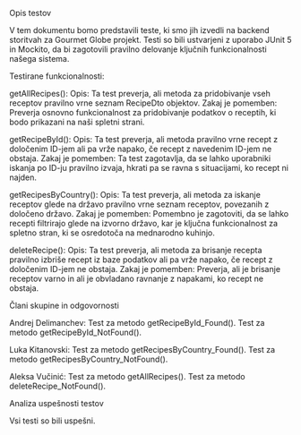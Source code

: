 Opis testov

V tem dokumentu bomo predstavili teste, ki smo jih izvedli na backend storitvah za Gourmet Globe projekt. Testi so bili ustvarjeni z uporabo JUnit 5 in Mockito, da bi zagotovili pravilno delovanje ključnih funkcionalnosti našega sistema.

Testirane funkcionalnosti:

getAllRecipes():
Opis: Ta test preverja, ali metoda za pridobivanje vseh receptov pravilno vrne seznam RecipeDto objektov.
Zakaj je pomemben: Preverja osnovno funkcionalnost za pridobivanje podatkov o receptih, ki bodo prikazani na naši spletni strani.

getRecipeById():
Opis: Ta test preverja, ali metoda pravilno vrne recept z določenim ID-jem ali pa vrže napako, če recept z navedenim ID-jem ne obstaja.
Zakaj je pomemben: Ta test zagotavlja, da se lahko uporabniki iskanja po ID-ju pravilno izvaja, hkrati pa se ravna s situacijami, ko recept ni najden.

getRecipesByCountry():
Opis: Ta test preverja, ali metoda za iskanje receptov glede na državo pravilno vrne seznam receptov, povezanih z določeno državo.
Zakaj je pomemben: Pomembno je zagotoviti, da se lahko recepti filtrirajo glede na izvorno državo, kar je ključna funkcionalnost za spletno stran, ki se osredotoča na mednarodno kuhinjo.

deleteRecipe():
Opis: Ta test preverja, ali metoda za brisanje recepta pravilno izbriše recept iz baze podatkov ali pa vrže napako, če recept z določenim ID-jem ne obstaja.
Zakaj je pomemben: Preverja, ali je brisanje receptov varno in ali je obvladano ravnanje z napakami, ko recept ne obstaja.

Člani skupine in odgovornosti

Andrej Delimanchev:
Test za metodo getRecipeById_Found().
Test za metodo getRecipeById_NotFound().

Luka Kitanovski:
Test za metodo getRecipesByCountry_Found().
Test za metodo getRecipesByCountry_NotFound().

Aleksa Vučinić:
Test za metodo getAllRecipes().
Test za metodo deleteRecipe_NotFound().

Analiza uspešnosti testov

Vsi testi so bili uspešni.